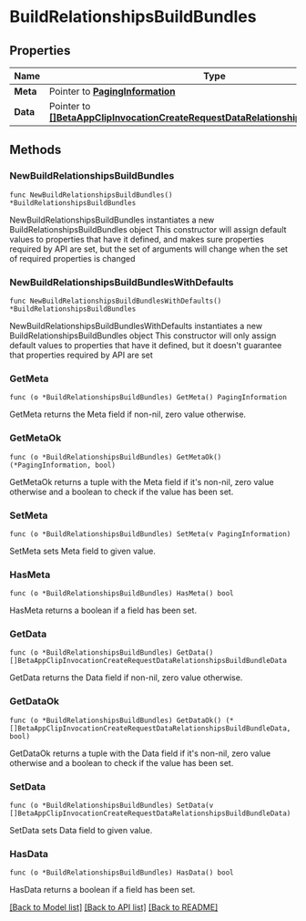 # BuildRelationshipsBuildBundles

## Properties

Name | Type | Description | Notes
------------ | ------------- | ------------- | -------------
**Meta** | Pointer to [**PagingInformation**](PagingInformation.md) |  | [optional] 
**Data** | Pointer to [**[]BetaAppClipInvocationCreateRequestDataRelationshipsBuildBundleData**](BetaAppClipInvocationCreateRequestDataRelationshipsBuildBundleData.md) |  | [optional] 

## Methods

### NewBuildRelationshipsBuildBundles

`func NewBuildRelationshipsBuildBundles() *BuildRelationshipsBuildBundles`

NewBuildRelationshipsBuildBundles instantiates a new BuildRelationshipsBuildBundles object
This constructor will assign default values to properties that have it defined,
and makes sure properties required by API are set, but the set of arguments
will change when the set of required properties is changed

### NewBuildRelationshipsBuildBundlesWithDefaults

`func NewBuildRelationshipsBuildBundlesWithDefaults() *BuildRelationshipsBuildBundles`

NewBuildRelationshipsBuildBundlesWithDefaults instantiates a new BuildRelationshipsBuildBundles object
This constructor will only assign default values to properties that have it defined,
but it doesn't guarantee that properties required by API are set

### GetMeta

`func (o *BuildRelationshipsBuildBundles) GetMeta() PagingInformation`

GetMeta returns the Meta field if non-nil, zero value otherwise.

### GetMetaOk

`func (o *BuildRelationshipsBuildBundles) GetMetaOk() (*PagingInformation, bool)`

GetMetaOk returns a tuple with the Meta field if it's non-nil, zero value otherwise
and a boolean to check if the value has been set.

### SetMeta

`func (o *BuildRelationshipsBuildBundles) SetMeta(v PagingInformation)`

SetMeta sets Meta field to given value.

### HasMeta

`func (o *BuildRelationshipsBuildBundles) HasMeta() bool`

HasMeta returns a boolean if a field has been set.

### GetData

`func (o *BuildRelationshipsBuildBundles) GetData() []BetaAppClipInvocationCreateRequestDataRelationshipsBuildBundleData`

GetData returns the Data field if non-nil, zero value otherwise.

### GetDataOk

`func (o *BuildRelationshipsBuildBundles) GetDataOk() (*[]BetaAppClipInvocationCreateRequestDataRelationshipsBuildBundleData, bool)`

GetDataOk returns a tuple with the Data field if it's non-nil, zero value otherwise
and a boolean to check if the value has been set.

### SetData

`func (o *BuildRelationshipsBuildBundles) SetData(v []BetaAppClipInvocationCreateRequestDataRelationshipsBuildBundleData)`

SetData sets Data field to given value.

### HasData

`func (o *BuildRelationshipsBuildBundles) HasData() bool`

HasData returns a boolean if a field has been set.


[[Back to Model list]](../README.md#documentation-for-models) [[Back to API list]](../README.md#documentation-for-api-endpoints) [[Back to README]](../README.md)


